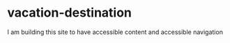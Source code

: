 # vacation-destination

I am building this site to have accessible content and accessible navigation
